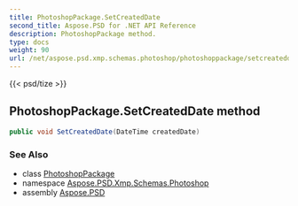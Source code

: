 ```yaml
---
title: PhotoshopPackage.SetCreatedDate
second_title: Aspose.PSD for .NET API Reference
description: PhotoshopPackage method. 
type: docs
weight: 90
url: /net/aspose.psd.xmp.schemas.photoshop/photoshoppackage/setcreateddate/
---
```

{{< psd/tize >}}
## PhotoshopPackage.SetCreatedDate method

```csharp
public void SetCreatedDate(DateTime createdDate)
```

### See Also

* class [PhotoshopPackage](../)
* namespace [Aspose.PSD.Xmp.Schemas.Photoshop](../../photoshoppackage/)
* assembly [Aspose.PSD](../../../)



